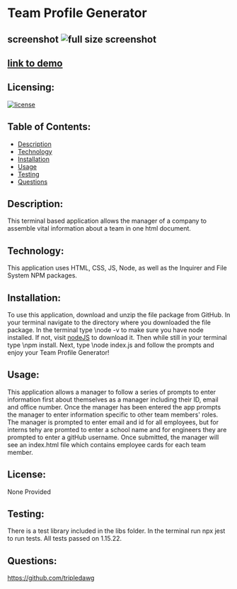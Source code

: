 # Team Profile Generator
## screenshot ![full size screenshot](screenshot.jpg)
## [link to demo]()
  ## Licensing:
  [![license](https://img.shields.io/badge/license-none-blue)](https://shields.io)
  ## Table of Contents: 
  - [Description](#description)
  - [Technology](#technology)
  - [Installation](#installation)
  - [Usage](#usage)
  - [Testing](#testing)
  - [Questions](#questions)


  ## Description:
  This terminal based application allows the manager of a company to assemble vital information about a team in one html document.  
  ## Technology:
  This application uses HTML, CSS, JS, Node, as well as the Inquirer and File System NPM packages. 
  ## Installation: 
  To use this application, download and unzip the file package from GitHub.  In your terminal navigate to the directory where you downloaded the file package.  In the terminal type    \node -v to make sure you have node installed.  If not, visit [nodeJS](nodejs.org) to download it.  Then while still in your terminal type    \npm install.  Next, type    \node index.js and follow the prompts and enjoy your Team Profile Generator! 
  ## Usage: 
  This application allows a manager to follow a series of prompts to enter information first about themselves as a manager including their ID, email and office number.  Once the manager has been entered the app prompts the manager to enter information specific to other team members' roles.  The manager is prompted to enter email and id for all employees, but for interns tehy are promted to enter a school name and for engineers they are prompted to enter a gitHub username. Once submitted, the manager will see an index.html file which contains employee cards for each team member.  
  ## License: 
  None Provided 
  ## Testing: 
  There is a test library included in the libs folder.  In the terminal run npx jest to run tests.  All tests passed on 1.15.22.  
  ## Questions: 
  <https://github.com/tripledawg>